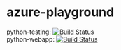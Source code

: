 # azure-playground

python-testing: [![Build Status](https://dev.azure.com/mhew/test/_apis/build/status/python-testing)](https://dev.azure.com/mhew/test/_build/latest?definitionId=3)<br />
python-webapp: [![Build Status](https://dev.azure.com/mhew/test/_apis/build/status/python-webapp)](https://dev.azure.com/mhew/test/_build/latest?definitionId=4)
